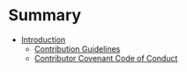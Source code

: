 # Summary

* [Introduction](README.md)
   * [Contribution Guidelines](contributing.md)
   * [Contributor Covenant Code of Conduct](code-of-conduct.md)

